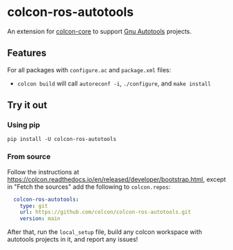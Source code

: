 # colcon-ros-autotools

An extension for [colcon-core](https://github.com/colcon/colcon-core) to support [Gnu Autotools](https://www.gnu.org/software/automake/manual/html_node/Autotools-Introduction.html) projects.

## Features

For all packages with `configure.ac` and `package.xml` files:

- `colcon build` will call `autoreconf -i`, `./configure`, and `make install`

## Try it out

### Using pip

```
pip install -U colcon-ros-autotools
```

### From source

Follow the instructions at https://colcon.readthedocs.io/en/released/developer/bootstrap.html, except in "Fetch the sources" add the following to `colcon.repos`:

```yaml
  colcon-ros-autotools:
    type: git
    url: https://github.com/colcon/colcon-ros-autotools.git
    version: main
```

After that, run the `local_setup` file, build any colcon workspace with autotools projects in it, and report any issues!
